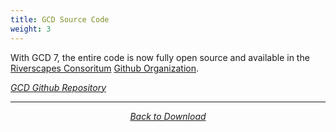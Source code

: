 ```yaml
---
title: GCD Source Code
weight: 3
---
```


With GCD 7, the entire code is now fully open source and available in the [Riverscapes Consoritum](http://riverscapes.xyz) [Github Organization](https://github.com/Riverscapes). 


<a class="button" href="https://github.com/Riverscapes/gcd/"><i class="fa fa-github"/> GCD Github Repository</a>


------
<div align="center">
    <a class="hollow button" href="{{ site.baseurl }}/Download"><i class="fa fa-chevron-circle-left"></i>  Back to Download </a>  

</div>